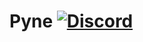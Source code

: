 # Pyne [![Discord](https://discord.com/api/guilds/254360814063058944/embed.png)](https://join.skyra.pw)